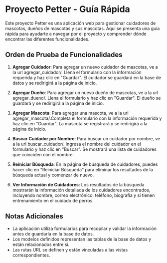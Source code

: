 # Proyecto Petter - Guía Rápida

Este proyecto Petter es una aplicación web para gestionar cuidadores de mascotas, dueños de mascotas y sus mascotas. Aquí se presenta una guía rápida para ayudarte a navegar por el proyecto y comprender dónde encontrar las diferentes funcionalidades.

## Orden de Prueba de Funcionalidades

1. **Agregar Cuidador**: Para agregar un nuevo cuidador de mascotas, ve a la url agregar_cuidador/. Llena el formulario con la información requerida y haz clic en "Guardar". El cuidador se guardará en la base de datos y se redirigirá a la página de inicio.

2. **Agregar Dueño**: Para agregar un nuevo dueño de mascotas, ve a la url agregar_dueno/. Llena el formulario y haz clic en "Guardar". El dueño se guardará y se redirigirá a la página de inicio.

3. **Agregar Mascota**: Para agregar una mascota, ve a la url agregar_mascota/.Completa el formulario con la información requerida y haz clic en "Guardar". La mascota se registrará y se redirigirá a la página de inicio.

4. **Buscar Cuidador por Nombre**: Para buscar un cuidador por nombre, ve a la url buscar_cuidador/. Ingresa el nombre del cuidador en el formulario y haz clic en "Buscar". Se mostrará una lista de cuidadores que coinciden con el nombre.

5. **Reiniciar Búsqueda**: En la página de búsqueda de cuidadores, puedes hacer clic en "Reiniciar Búsqueda" para eliminar los resultados de la búsqueda actual y comenzar de nuevo.

6. **Ver Información de Cuidadores**: Los resultados de la búsqueda mostrarán la información detallada de los cuidadores encontrados, incluyendo nombre, correo electrónico, teléfono, biografía y si tienen entrenamiento en el cuidado de perros.

## Notas Adicionales

- La aplicación utiliza formularios para recopilar y validar la información antes de guardarla en la base de datos.
- Los modelos definidos representan las tablas de la base de datos y están relacionados entre sí.
- Las rutas URL se definen y están vinculadas a las vistas correspondientes.